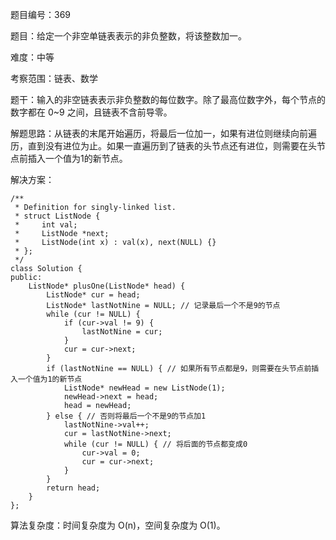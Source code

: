 题目编号：369

题目：给定一个非空单链表表示的非负整数，将该整数加一。

难度：中等

考察范围：链表、数学

题干：输入的非空链表表示非负整数的每位数字。除了最高位数字外，每个节点的数字都在 0~9 之间，且链表不含前导零。

解题思路：从链表的末尾开始遍历，将最后一位加一，如果有进位则继续向前遍历，直到没有进位为止。如果一直遍历到了链表的头节点还有进位，则需要在头节点前插入一个值为1的新节点。

解决方案：

```solidity
/**
 * Definition for singly-linked list.
 * struct ListNode {
 *     int val;
 *     ListNode *next;
 *     ListNode(int x) : val(x), next(NULL) {}
 * };
 */
class Solution {
public:
    ListNode* plusOne(ListNode* head) {
        ListNode* cur = head;
        ListNode* lastNotNine = NULL; // 记录最后一个不是9的节点
        while (cur != NULL) {
            if (cur->val != 9) {
                lastNotNine = cur;
            }
            cur = cur->next;
        }
        if (lastNotNine == NULL) { // 如果所有节点都是9，则需要在头节点前插入一个值为1的新节点
            ListNode* newHead = new ListNode(1);
            newHead->next = head;
            head = newHead;
        } else { // 否则将最后一个不是9的节点加1
            lastNotNine->val++;
            cur = lastNotNine->next;
            while (cur != NULL) { // 将后面的节点都变成0
                cur->val = 0;
                cur = cur->next;
            }
        }
        return head;
    }
};
```

算法复杂度：时间复杂度为 O(n)，空间复杂度为 O(1)。